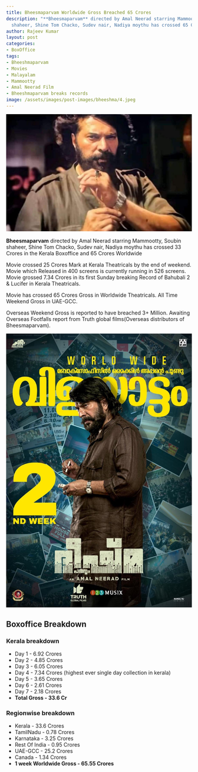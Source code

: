 ```yaml
---
title: Bheesmaparvam Worldwide Gross Breached 65 Crores
description: "**Bheesmaparvam** directed by Amal Neerad starring Mammootty, Soubin
  shaheer, Shine Tom Chacko, Sudev nair, Nadiya moythu has crossed 65 Crores worldwide"
author: Rajeev Kumar
layout: post
categories:
- BoxOffice
tags:
- Bheeshmaparvam
- Movies
- Malayalam
- Mammootty
- Amal Neerad Film
- Bheeshmaparvam breaks records
image: /assets/images/post-images/bheeshma/4.jpeg
---
```

![Bheesmaparvam featured image](/assets/images/post-images/bheeshma/4.jpeg)

**Bheesmaparvam** directed by Amal Neerad starring Mammootty, Soubin shaheer, Shine Tom Chacko, Sudev nair, Nadiya moythu has crossed 33 Crores in the Kerala Boxoffice and 65 Crores Worldwide

Movie crossed 25 Crores Mark at Kerala Theatricals by the end of weekend. Movie which Released in 400 screens is currently running in 526 screens. Movie grossed 7.34 Crores in its first Sunday breaking Record of Bahubali 2 & Lucifer in Kerala Theatricals.

Movie has crossed 65 Crores Gross in Worldwide Theatricals. All Time Weekend Gross in UAE-GCC.

Overseas Weekend Gross is reported to have breached 3+ Million. Awaiting Overseas Footfalls report from Truth global films(Overseas distributors of Bheesmaparvam).

![Bheesmaparvam featured image](/assets/images/post-images/bheeshma/5.jpeg)

## Boxoffice Breakdown

### Kerala breakdown
- Day 1 - 6.92 Crores
- Day 2 - 4.85 Crores
- Day 3 - 6.05 Crores
- Day 4 - 7.34 Crores (highest ever single day collection in kerala)
- Day 5 - 3.65 Crores
- Day 6 - 2.61 Crores
- Day 7 - 2.18 Crores
- **Total Gross - 33.6 Cr**

### Regionwise breakdown
- Kerala - 33.6 Crores
- TamilNadu - 0.78 Crores
- Karnataka - 3.25 Crores
- Rest Of India - 0.95 Crores
- UAE-GCC - 25.2 Crores
- Canada - 1.34 Crores
- **1 week Worldwide Gross - 65.55 Crores**
